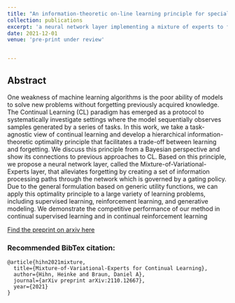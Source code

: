 ```yaml
---
title: "An information-theoretic on-line learning principle for specialization in hierarchical decision-making systems"
collection: publications
excerpt: 'a neural network layer implementing a mixture of experts to facilitate continual learning'
date: 2021-12-01
venue: 'pre-print under review'


---
```

## Abstract
One weakness of machine learning algorithms is the poor ability of models to
solve new problems without forgetting previously acquired knowledge. The Continual Learning (CL) paradigm has emerged as a protocol to systematically investigate settings where the model sequentially observes samples generated by a series of tasks. In this work, we take a task-agnostic view of continual learning and develop a hierarchical information-theoretic optimality principle that facilitates a trade-off between learning and forgetting. We discuss this principle from a Bayesian perspective and show its connections to previous approaches to CL. Based on this principle, we propose a neural network layer, called the Mixture-of-Variational-Experts layer, that alleviates forgetting by creating a set of information processing paths through the network which is governed by a gating policy. Due to the general formulation based on generic utility functions, we can apply this optimality principle to a large variety of learning problems, including supervised learning, reinforcement learning, and generative modeling. We demonstrate the competitive performance of our method in continual supervised learning and in continual reinforcement learning

[Find the preprint on arxiv here](https://arxiv.org/pdf/2110.12667.pdf)

### Recommended BibTex citation: 
	@article{hihn2021mixture,
	  title={Mixture-of-Variational-Experts for Continual Learning},
	  author={Hihn, Heinke and Braun, Daniel A},
	  journal={arXiv preprint arXiv:2110.12667},
	  year={2021}
	}
